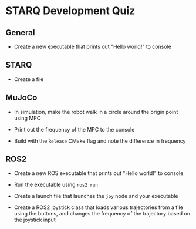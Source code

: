 # STARQ Development Quiz

## General

- Create a new executable that prints out "Hello world!" to console

## STARQ

- Create a file 

## MuJoCo

- In simulation, make the robot walk in a circle around the origin point using MPC

- Print out the frequency of the MPC to the console

- Build with the `Release` CMake flag and note the difference in frequency

## ROS2

- Create a new ROS executable that prints out "Hello world!" to console

- Run the executable using `ros2 run`

- Create a launch file that launches the `joy` node and your executable

- Create a ROS2 joystick class that loads various trajectories from a file using the buttons, and changes the frequency of the trajectory based on the joystick input